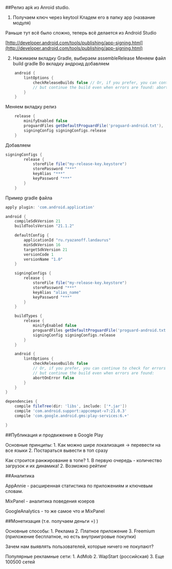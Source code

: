 ##Релиз apk из Anroid studio.

1) Получаем ключ через keytool Кладем его в папку app (название модуля) 

Раньше тут всё было сложно, теперь всё делается из Android Studio

[http://developer.android.com/tools/publishing/app-signing.html](http://developer.android.com/tools/publishing/app-signing.html)

2) Нажимаем вкладку Gradle, выбираем assembleRelease Меняем файл build gradle Во вкладку андроид добавляем 

```gradle
    android { 
        lintOptions { 
            checkReleaseBuilds false // Or, if you prefer, you can continue to check for errors in release builds, 
            // but continue the build even when errors are found: abortOnError false 
        } 
    }
```

Меняем вкладку релиз

```gradle
    release {
        minifyEnabled false
        proguardFiles getDefaultProguardFile('proguard-android.txt'), 'proguard-rules.pro'
        signingConfig signingConfigs.release
    }
```

Добавляем

```gradle
signingConfigs {
        release {
            storeFile file("my-release-key.keystore")
            storePassword "***"
            keyAlias "***"
            keyPassword "***"
        }
    }
```


Пример gradle файла


```gradle
apply plugin: 'com.android.application'

android {
    compileSdkVersion 21
    buildToolsVersion "21.1.2"

    defaultConfig {
        applicationId "ru.ryazanoff.landaurus"
        minSdkVersion 16
        targetSdkVersion 21
        versionCode 1
        versionName "1.0"
    }

    signingConfigs {
        release {
            storeFile file("my-release-key.keystore")
            storePassword "***"
            keyAlias "alias_name"
            keyPassword "***"
        }
    }

    buildTypes {
        release {
            minifyEnabled false
            proguardFiles getDefaultProguardFile('proguard-android.txt'), 'proguard-rules.pro'
            signingConfig signingConfigs.release
        }
    }

    android {
        lintOptions {
            checkReleaseBuilds false
            // Or, if you prefer, you can continue to check for errors in release builds,
            // but continue the build even when errors are found:
            abortOnError false
        }
    }
}

dependencies {
    compile fileTree(dir: 'libs', include: ['*.jar'])
    compile 'com.android.support:appcompat-v7:21.0.3'
    compile 'com.google.android.gms:play-services:6.+'

}
```
##Публикация и продвижение в Google Play

Основные принципы:
    1. Как можно шире локализация -> перевести на все языки
    2. Постараться вывести в топ сразу
    
Как строится ранжирование в топе?
    1. В первую очередь - количество загрузок и их динамика!
    2. Возможно рейтинг
    
##Аналитика

AppAnnie - расширенная статистика по приложениям и ключевым словам.

MixPanel - аналитика поведения юзеров

GoogleAnalytics - то же самое что и MixPanel

##Монетизация (т.е. получаем деньги =) )

Основные способы:
    1. Реклама
    2. Платное приложение
    3. Freemium (приложение бесплатное, но есть внутриигровые покупки)
    
Зачем нам выявлять пользователей, которые ничего не покупают?

Популярные рекламные сети:
    1. AdMob
    2. WapStart (российская)
    3. Еще 100500 сетей

